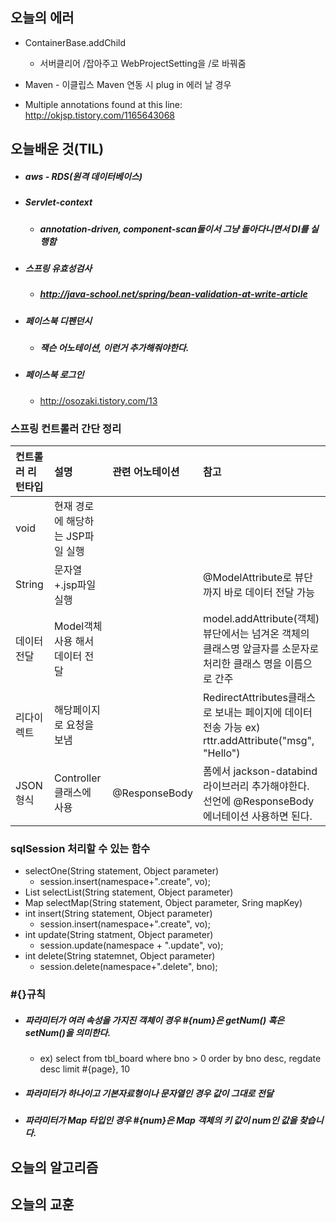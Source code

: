 ## 오늘의 에러
* ContainerBase.addChild
	* 서버클리어 /잡아주고  WebProjectSetting을 /로 바꿔줌 

* Maven - 이클립스 Maven 연동 시 plug in 에러 날 경우

* Multiple annotations found at this line: http://okjsp.tistory.com/1165643068
## 오늘배운 것(TIL)
* ##### aws - RDS(원격 데이터베이스)
* ##### Servlet-context
	* ##### annotation-driven, component-scan둘이서 그냥 돌아다니면서 DI를 실행함
* ##### 스프링 유효성검사
	* ##### http://java-school.net/spring/bean-validation-at-write-article
* ##### 페이스북 디펜던시
	* ##### 잭슨 어노테이션, 이런거 추가해줘야한다.  
* ##### 페이스북 로그인
	* http://osozaki.tistory.com/13
### 스프링 컨트롤러 간단 정리
|컨트롤러 리턴타입|설명|관련 어노테이션|참고|
|:-------|:-------|:-------|:-------|
|void|  현재 경로에 해당하는 JSP파일 실행|||
|String|문자열 +.jsp파일 실행||@ModelAttribute로 뷰단까지 바로 데이터 전달 가능|
|데이터 전달| Model객체 사용 해서 데이터 전달||model.addAttribute(객체) 뷰단에서는 넘겨온 객체의 클래스명 앞글자를 소문자로 처리한 클래스 명을 이름으로 간주|
|리다이렉트| 해당페이지로 요청을 보냄 ||RedirectAttributes클래스로 보내는 페이지에 데이터 전송 가능 ex) rttr.addAttribute("msg", "Hello")|
|JSON형식| Controller클래스에 사용 |@ResponseBody|폼에서 jackson-databind 라이브러리 추가해야한다. 선언에 @ResponseBody 에너테이션 사용하면 된다.

### sqlSession 처리할 수 있는 함수
 * selectOne(String statement, Object parameter)
 	* session.insert(namespace+".create", vo);
 * List selectList(String statement, Object parameter)
 * Map selectMap(String statement, Object parameter, Sring mapKey)
 * int insert(String statement, Object parameter)
  	* session.insert(namespace+".create", vo);
 * int update(String statment, Object parameter)
 	* session.update(namespace + ".update", vo);
 * int delete(String statemnet, Object parameter)
 	* session.delete(namespace+".delete", bno);

### #{}규칙
 * ##### 파라미터가 여러 속성을 가지진 객체이 경우 #{num}은 getNum() 혹은 setNum()을 의미한다.
 	* ex) select from tbl_board where bno > 0 order by bno desc, regdate desc limit #{page}, 10
 * ##### 파라미터가 하나이고 기본자료형이나 문자열인 경우 값이 그대로 전달
 * ##### 파라미터가 Map 타입인 경우 #{num}은 Map 객체의 키 값이 num인 값을 찾습니다.


## 오늘의 알고리즘

## 오늘의 교훈

